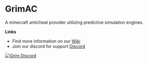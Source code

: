 # GrimAC

A minecraft anticheat provider utilizing predictive simulation engines.

**Links**
- Find more information on our [Wiki](https://github.com/GrimAnticheat/Grim/wiki)
- Join our discord for support [Discord](https://discord.grim.ac)

<a href="https://discord.grim.ac">
         <img alt="Grim Discord" src="https://discord.com/api/guilds/811396969670901800/widget.png?style=banner2">
</a>
